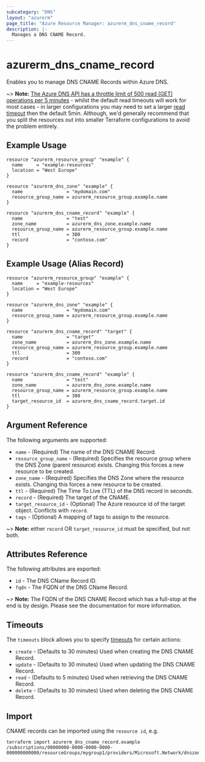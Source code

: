 ```yaml
---
subcategory: "DNS"
layout: "azurerm"
page_title: "Azure Resource Manager: azurerm_dns_cname_record"
description: |-
  Manages a DNS CNAME Record.
---
```


# azurerm_dns_cname_record

Enables you to manage DNS CNAME Records within Azure DNS.

~> **Note:** [The Azure DNS API has a throttle limit of 500 read (GET) operations per 5 minutes](https://docs.microsoft.com/azure/azure-resource-manager/management/request-limits-and-throttling#network-throttling) - whilst the default read timeouts will work for most cases - in larger configurations you may need to set a larger [read timeout](https://www.terraform.io/language/resources/syntax#operation-timeouts) then the default 5min. Although, we'd generally recommend that you split the resources out into smaller Terraform configurations to avoid the problem entirely.

## Example Usage

```hcl
resource "azurerm_resource_group" "example" {
  name     = "example-resources"
  location = "West Europe"
}

resource "azurerm_dns_zone" "example" {
  name                = "mydomain.com"
  resource_group_name = azurerm_resource_group.example.name
}

resource "azurerm_dns_cname_record" "example" {
  name                = "test"
  zone_name           = azurerm_dns_zone.example.name
  resource_group_name = azurerm_resource_group.example.name
  ttl                 = 300
  record              = "contoso.com"
}
```

## Example Usage (Alias Record)

```hcl
resource "azurerm_resource_group" "example" {
  name     = "example-resources"
  location = "West Europe"
}

resource "azurerm_dns_zone" "example" {
  name                = "mydomain.com"
  resource_group_name = azurerm_resource_group.example.name
}

resource "azurerm_dns_cname_record" "target" {
  name                = "target"
  zone_name           = azurerm_dns_zone.example.name
  resource_group_name = azurerm_resource_group.example.name
  ttl                 = 300
  record              = "contoso.com"
}

resource "azurerm_dns_cname_record" "example" {
  name                = "test"
  zone_name           = azurerm_dns_zone.example.name
  resource_group_name = azurerm_resource_group.example.name
  ttl                 = 300
  target_resource_id  = azurerm_dns_cname_record.target.id
}
```

## Argument Reference

The following arguments are supported:

* `name` - (Required) The name of the DNS CNAME Record.
* `resource_group_name` - (Required) Specifies the resource group where the DNS Zone (parent resource) exists. Changing this forces a new resource to be created.
* `zone_name` - (Required) Specifies the DNS Zone where the resource exists. Changing this forces a new resource to be created.
* `ttl` - (Required) The Time To Live (TTL) of the DNS record in seconds.
* `record` - (Required) The target of the CNAME.
* `target_resource_id` - (Optional) The Azure resource id of the target object. Conflicts with `record`.
* `tags` - (Optional) A mapping of tags to assign to the resource.

~> **Note:** either `record` OR `target_resource_id` must be specified, but not both.

## Attributes Reference

The following attributes are exported:

* `id` - The DNS CName Record ID.
* `fqdn` - The FQDN of the DNS CName Record.

~> **Note:** The FQDN of the DNS CNAME Record which has a full-stop at the end is by design. Please see the documentation for more information.

## Timeouts

The `timeouts` block allows you to specify [timeouts](https://www.terraform.io/docs/configuration/resources.html#timeouts) for certain actions:

* `create` - (Defaults to 30 minutes) Used when creating the DNS CNAME Record.
* `update` - (Defaults to 30 minutes) Used when updating the DNS CNAME Record.
* `read` - (Defaults to 5 minutes) Used when retrieving the DNS CNAME Record.
* `delete` - (Defaults to 30 minutes) Used when deleting the DNS CNAME Record.

## Import

CNAME records can be imported using the `resource id`, e.g.

```shell
terraform import azurerm_dns_cname_record.example /subscriptions/00000000-0000-0000-0000-000000000000/resourceGroups/mygroup1/providers/Microsoft.Network/dnszones/zone1/CNAME/myrecord1
```
